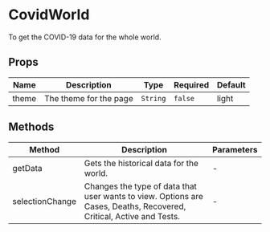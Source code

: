 # CovidWorld

To get the COVID-19 data for the whole world.

## Props

<!-- @vuese:CovidWorld:props:start -->
|Name|Description|Type|Required|Default|
|---|---|---|---|---|
|theme|The theme for the page|`String`|`false`|light|

<!-- @vuese:CovidWorld:props:end -->


## Methods

<!-- @vuese:CovidWorld:methods:start -->
|Method|Description|Parameters|
|---|---|---|
|getData|Gets the historical data for the world.|-|
|selectionChange|Changes the type of data that user wants to view. Options are Cases, Deaths, Recovered, Critical, Active and Tests.|-|

<!-- @vuese:CovidWorld:methods:end -->


